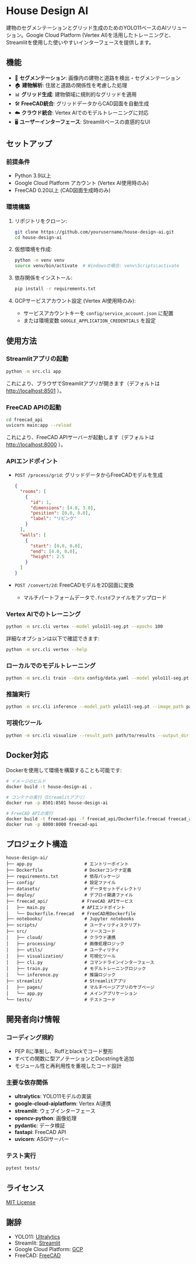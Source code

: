 # House Design AI

建物のセグメンテーションとグリッド生成のためのYOLO11ベースのAIソリューション。Google Cloud Platform (Vertex AI)を活用したトレーニングと、Streamlitを使用した使いやすいインターフェースを提供します。

## 機能

- 📸 **セグメンテーション**: 画像内の建物と道路を検出・セグメンテーション
- 🏠 **建物解析**: 住居と道路の関係性を考慮した処理
- 📊 **グリッド生成**: 建物領域に規則的なグリッドを適用
- 🛠️ **FreeCAD統合**: グリッドデータからCAD図面を自動生成
- ☁️ **クラウド統合**: Vertex AIでのモデルトレーニングに対応
- 🖥️ **ユーザーインターフェース**: Streamlitベースの直感的なUI

## セットアップ

### 前提条件

- Python 3.9以上
- Google Cloud Platform アカウント (Vertex AI使用時のみ)
- FreeCAD 0.20以上 (CAD図面生成時のみ)

### 環境構築

1. リポジトリをクローン:

   ```bash
   git clone https://github.com/yourusername/house-design-ai.git
   cd house-design-ai
   ```

2. 仮想環境を作成:

   ```bash
   python -m venv venv
   source venv/bin/activate  # Windowsの場合: venv\Scripts\activate
   ```

3. 依存関係をインストール:

   ```bash
   pip install -r requirements.txt
   ```

4. GCPサービスアカウント設定 (Vertex AI使用時のみ):
   - サービスアカウントキーを `config/service_account.json` に配置
   - または環境変数 `GOOGLE_APPLICATION_CREDENTIALS` を設定

## 使用方法

### Streamlitアプリの起動

```bash
python -m src.cli app
```

これにより、ブラウザでStreamlitアプリが開きます（デフォルトは <http://localhost:8501> ）。

### FreeCAD APIの起動

```bash
cd freecad_api
uvicorn main:app --reload
```

これにより、FreeCAD APIサーバーが起動します（デフォルトは <http://localhost:8000> ）。

### APIエンドポイント

- `POST /process/grid`: グリッドデータからFreeCADモデルを生成
  ```json
  {
    "rooms": [
      {
        "id": 1,
        "dimensions": [4.0, 3.0],
        "position": [0.0, 0.0],
        "label": "リビング"
      }
    ],
    "walls": [
      {
        "start": [0.0, 0.0],
        "end": [4.0, 0.0],
        "height": 2.5
      }
    ]
  }
  ```

- `POST /convert/2d`: FreeCADモデルを2D図面に変換
  - マルチパートフォームデータで`.fcstd`ファイルをアップロード

### Vertex AIでのトレーニング

```bash
python -m src.cli vertex --model yolo11l-seg.pt --epochs 100
```

詳細なオプションは以下で確認できます:

```bash
python -m src.cli vertex --help
```

### ローカルでのモデルトレーニング

```bash
python -m src.cli train --data config/data.yaml --model yolo11l-seg.pt --epochs 50
```

### 推論実行

```bash
python -m src.cli inference --model_path yolo11l-seg.pt --image_path path/to/image.jpg
```

### 可視化ツール

```bash
python -m src.cli visualize --result_path path/to/results --output_dir path/to/output
```

## Docker対応

Dockerを使用して環境を構築することも可能です:

```bash
# イメージのビルド
docker build -t house-design-ai .

# コンテナの実行（Streamlitアプリ）
docker run -p 8501:8501 house-design-ai

# FreeCAD APIの実行
docker build -t freecad-api -f freecad_api/Dockerfile.freecad freecad_api/
docker run -p 8000:8000 freecad-api
```

## プロジェクト構造

```
house-design-ai/
├── app.py                    # エントリーポイント
├── Dockerfile                # Dockerコンテナ定義
├── requirements.txt          # 依存パッケージ
├── config/                   # 設定ファイル
├── datasets/                 # データセットディレクトリ
├── deploy/                   # デプロイ関連ファイル
├── freecad_api/             # FreeCAD APIサービス
│   ├── main.py              # APIエンドポイント
│   └── Dockerfile.freecad   # FreeCAD用Dockerfile
├── notebooks/                # Jupyter notebooks
├── scripts/                  # ユーティリティスクリプト
├── src/                      # ソースコード
│   ├── cloud/                # クラウド連携
│   ├── processing/           # 画像処理ロジック
│   ├── utils/                # ユーティリティ
│   ├── visualization/        # 可視化ツール
│   ├── cli.py                # コマンドラインインターフェース
│   ├── train.py              # モデルトレーニングロジック
│   └── inference.py          # 推論ロジック
├── streamlit/                # Streamlitアプリ
│   ├── pages/                # マルチページアプリのサブページ
│   └── app.py                # メインアプリケーション
└── tests/                    # テストコード
```

## 開発者向け情報

### コーディング規約

- PEP 8に準拠し、Ruffとblackでコード整形
- すべての関数に型アノテーションとDocstringを追加
- モジュール性と再利用性を重視したコード設計

### 主要な依存関係

- **ultralytics**: YOLO11モデルの実装
- **google-cloud-aiplatform**: Vertex AI連携
- **streamlit**: ウェブインターフェース
- **opencv-python**: 画像処理
- **pydantic**: データ検証
- **fastapi**: FreeCAD API
- **uvicorn**: ASGIサーバー

### テスト実行

```bash
pytest tests/
```

## ライセンス

[MIT License](LICENSE)

## 謝辞

- YOLO11: [Ultralytics](https://github.com/ultralytics/ultralytics)
- Streamlit: [Streamlit](https://streamlit.io/)
- Google Cloud Platform: [GCP](https://cloud.google.com/)
- FreeCAD: [FreeCAD](https://www.freecadweb.org/)

